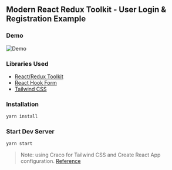 ## Modern React Redux Toolkit - User Login & Registration Example

### Demo

![Demo]('https://raw.githubusercontent.com/ganeshmani/redux-toolkit-user-flow/master/demo.gif')

### Libraries Used
-  [React/Redux Toolkit](https://redux-toolkit.js.org/)
-  [React Hook Form](https://react-hook-form.com/)
-  [Tailwind CSS](https://tailwindcss.com/)

### Installation

```sh
yarn install
```

### Start Dev Server

```sh
yarn start
```
> Note: using Craco for Tailwind CSS and Create React App configuration. [Reference](https://tailwindcss.com/docs/guides/create-react-app)


